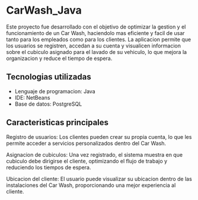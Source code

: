 ﻿# CarWash_Java
Este proyecto fue desarrollado con el objetivo de optimizar la gestion y el funcionamiento de un Car Wash, 
haciendolo mas eficiente y facil de usar tanto para los empleados como para los clientes. 
La aplicacion permite que los usuarios se registren, 
accedan a su cuenta y visualicen informacion sobre el cubiculo asignado para el lavado de su vehiculo,
lo que mejora la organizacion y reduce el tiempo de espera.

## Tecnologias utilizadas

- Lenguaje de programacion: Java
- IDE: NetBeans
- Base de datos: PostgreSQL

## Caracteristicas principales
Registro de usuarios: Los clientes pueden crear su propia cuenta,
lo que les permite acceder a servicios personalizados dentro del Car Wash.

Asignacion de cubiculos: Una vez registrado, el sistema muestra en que cubiculo debe dirigirse el cliente, 
optimizando el flujo de trabajo y reduciendo los tiempos de espera.

Ubicacion del cliente: El usuario puede visualizar su ubicacion dentro de las instalaciones del Car Wash, 
proporcionando una mejor experiencia al cliente.
